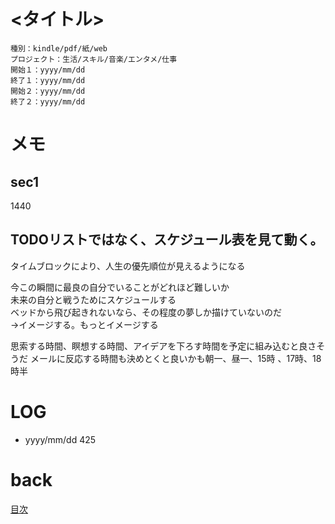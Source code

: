 # <タイトル>

    種別：kindle/pdf/紙/web
    プロジェクト：生活/スキル/音楽/エンタメ/仕事
    開始１：yyyy/mm/dd
    終了１：yyyy/mm/dd
    開始２：yyyy/mm/dd
    終了２：yyyy/mm/dd

# メモ
## sec1
1440

## TODOリストではなく、スケジュール表を見て動く。 
タイムブロックにより、人生の優先順位が見えるようになる  

今この瞬間に最良の自分でいることがどれほど難しいか  
未来の自分と戦うためにスケジュールする  
ベッドから飛び起きれないなら、その程度の夢しか描けていないのだ  
->イメージする。もっとイメージする  

思索する時間、瞑想する時間、アイデアを下ろす時間を予定に組み込むと良さそうだ
メールに反応する時間も決めとくと良いかも朝一、昼一、15時 、17時、18時半

# LOG
- yyyy/mm/dd 425

# back
[目次](README.md)

